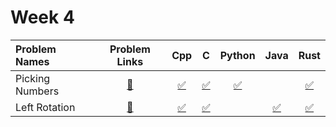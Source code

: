 # Week 4

| Problem Names   | Problem Links                                                                                                                                             | Cpp                                                                                                                                     | C                                                                                                                                       | Python | Java | Rust |
|:-----------------|:---------------------------------------------------------------------------------------------------------------------------------------------------:|:-----------------------------------------------------------------------------------------------------------------------------------------:|:-----------------------------------------------------------------------------------------------------------------------------------------:|:--------:|:------:|:------:|
| Picking Numbers | [🔗](https://www.hackerrank.com/challenges/three-month-preparation-kit-picking-numbers?isFullScreen=true&h_l=interview&playlist_slugs%5B%5D=preparation-kits&playlist_slugs%5B%5D=three-month-preparation-kit&playlist_slugs%5B%5D=three-month-week-four) | [✅](https://github.com/arindal1/HackerRank-three-month-interview-prep/blob/main/week-4/01/picking-numbers.✅)                     | [✅](https://github.com/arindal1/HackerRank-three-month-interview-prep/blob/main/week-4/01/picking-numbers.c)                     | [✅](https://github.com/arindal1/HackerRank-three-month-interview-prep/blob/main/week-4/01/picking-numbers.py) |      | [✅](https://github.com/arindal1/HackerRank-three-month-interview-prep/blob/main/week-4/01/picking-numbers.rs) |
| Left Rotation   | [🔗](https://www.hackerrank.com/challenges/three-month-preparation-kit-array-left-rotation?isFullScreen=true&h_l=interview&playlist_slugs%5B%5D=preparation-kits&playlist_slugs%5B%5D=three-month-preparation-kit&playlist_slugs%5B%5D=three-month-week-four) | [✅](https://github.com/arindal1/HackerRank-three-month-interview-prep/blob/main/week-4/02/left-rotation.✅)                     | [✅](https://github.com/arindal1/HackerRank-three-month-interview-prep/blob/main/week-4/02/left-rotation.c)                     |        | [✅](https://github.com/arindal1/HackerRank-three-month-interview-prep/blob/main/week-4/02/left-rotation.java) | [✅](https://github.com/arindal1/HackerRank-three-month-interview-prep/blob/main/week-4/02/left-rotation.rs) |
